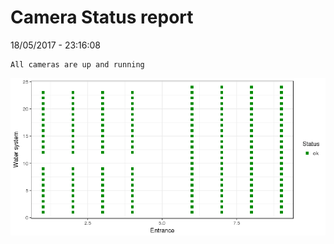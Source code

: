 Camera Status report
================
18/05/2017 - 23:16:08

    All cameras are up and running

![](camreport_files/figure-markdown_github/unnamed-chunk-2-1.png)
